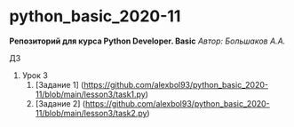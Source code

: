 # python_basic_2020-11
**Репозиторий для курса Python Developer. Basic**
 *Автор: Большаков А.А.*

 ДЗ
 1. Урок 3
    1. [Задание 1] (https://github.com/alexbol93/python_basic_2020-11/blob/main/lesson3/task1.py)
    2. [Задание 2] (https://github.com/alexbol93/python_basic_2020-11/blob/main/lesson3/task2.py)
